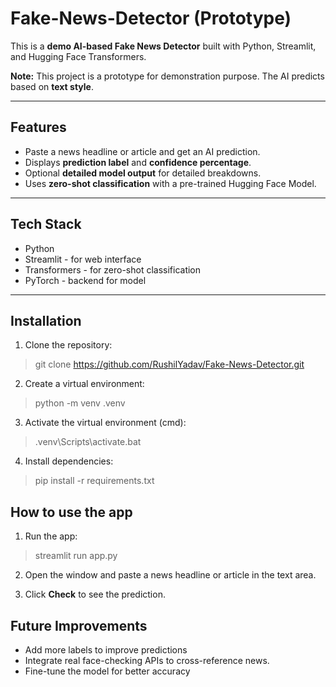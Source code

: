 # Fake-News-Detector (Prototype)

This is a **demo AI-based Fake News Detector** built with Python, Streamlit, and Hugging Face Transformers.

**Note:** This project is a prototype for demonstration purpose. The AI predicts based on **text style**.

---

## Features

- Paste a news headline or article and get an AI prediction.
- Displays **prediction label** and **confidence percentage**.
- Optional **detailed model output** for detailed breakdowns.
- Uses **zero-shot classification** with a pre-trained Hugging Face Model.

---

## Tech Stack

- Python
- Streamlit - for web interface
- Transformers - for zero-shot classification
- PyTorch - backend for model

---

## Installation

1. Clone the repository:

> git clone https://github.com/RushilYadav/Fake-News-Detector.git

2. Create a virtual environment:

> python -m venv .venv

3. Activate the virtual environment (cmd):

> .venv\Scripts\activate.bat

4. Install dependencies:

> pip install -r requirements.txt

## How to use the app

1. Run the app:

> streamlit run app.py

2. Open the window and paste a news headline or article in the text area.

3. Click **Check** to see the prediction.

## Future Improvements

- Add more labels to improve predictions
- Integrate real face-checking APIs to cross-reference news.
- Fine-tune the model for better accuracy